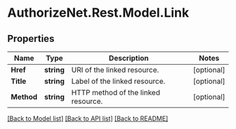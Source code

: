 # AuthorizeNet.Rest.Model.Link
## Properties

Name | Type | Description | Notes
------------ | ------------- | ------------- | -------------
**Href** | **string** | URI of the linked resource. | [optional] 
**Title** | **string** | Label of the linked resource. | [optional] 
**Method** | **string** | HTTP method of the linked resource. | [optional] 

[[Back to Model list]](../README.md#documentation-for-models) [[Back to API list]](../README.md#documentation-for-api-endpoints) [[Back to README]](../README.md)

